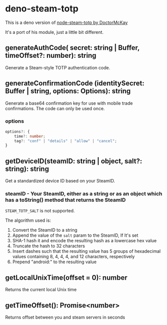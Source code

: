 # deno-steam-totp

This is a deno version of [node-steam-totp by DoctorMcKay](https://github.com/DoctorMcKay/node-steam-totp)

It's a port of his module, just a little bit different.

## generateAuthCode( secret: string | Buffer, timeOffset?: number): string

Generate a Steam-style TOTP authentication code.

## generateConfirmationCode (identitySecret: Buffer | string, options: Options): string

Generate a base64 confirmation key for use with mobile trade confirmations. The code can only be used once.

### options

```ts
options?: {
    time?: number;
    tag?: "conf" | "details" | "allow" | "cancel";
}
```

## getDeviceID(steamID: string | object, salt?: string): string

Get a standardized device ID based on your SteamID.

### steamID - Your SteamID, either as a string or as an object which has a toString() method that returns the SteamID

`STEAM_TOTP_SALT` is not supported.

The algorithm used is:

1. Convert the SteamID to a string
2. Append the value of the `salt` param to the SteamID, If It's set
3. SHA-1 hash it and encode the resulting hash as a lowercase hex value
4. Truncate the hash to 32 characters
5. Insert dashes such that the resulting value has 5 groups of hexadecimal values containing 8, 4, 4, 4, and 12 characters, respectively
6. Prepend "android:" to the resulting value

## getLocalUnixTime(offset = 0): number

Returns the current local Unix time

## getTimeOffset(): Promise&lt;number&gt;

Returns offset between you and steam servers in seconds

